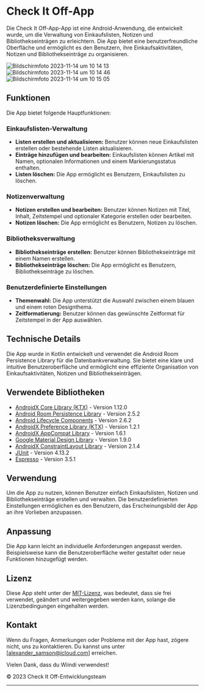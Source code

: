 # Check It Off-App

Die Check It Off-App-App ist eine Android-Anwendung, die entwickelt wurde, um die Verwaltung von Einkaufslisten, Notizen und Bibliothekseinträgen zu erleichtern. Die App bietet eine benutzerfreundliche Oberfläche und ermöglicht es den Benutzern, ihre Einkaufsaktivitäten, Notizen und Bibliothekseinträge zu organisieren.

![Bildschirmfoto 2023-11-14 um 10 14 13](https://github.com/SI-Classroom-Batch-009/Einkaufsbegleiter/assets/12011808/2a182e9c-739e-4edb-8543-09d965d7dcd8)
![Bildschirmfoto 2023-11-14 um 10 14 46](https://github.com/SI-Classroom-Batch-009/Einkaufsbegleiter/assets/12011808/f3064e90-fd6f-45bb-b1be-b5d1b57f2937)
![Bildschirmfoto 2023-11-14 um 10 15 05](https://github.com/SI-Classroom-Batch-009/Einkaufsbegleiter/assets/12011808/b1293b22-cceb-4b65-bc77-19404f40d8bb)



## Funktionen

Die App bietet folgende Hauptfunktionen:

### Einkaufslisten-Verwaltung

- **Listen erstellen und aktualisieren:** Benutzer können neue Einkaufslisten erstellen oder bestehende Listen aktualisieren.
- **Einträge hinzufügen und bearbeiten:** Einkaufslisten können Artikel mit Namen, optionalen Informationen und einem Markierungsstatus enthalten.
- **Listen löschen:** Die App ermöglicht es Benutzern, Einkaufslisten zu löschen.

### Notizenverwaltung

- **Notizen erstellen und bearbeiten:** Benutzer können Notizen mit Titel, Inhalt, Zeitstempel und optionaler Kategorie erstellen oder bearbeiten.
- **Notizen löschen:** Die App ermöglicht es Benutzern, Notizen zu löschen.

### Bibliotheksverwaltung

- **Bibliothekseinträge erstellen:** Benutzer können Bibliothekseinträge mit einem Namen erstellen.
- **Bibliothekseinträge löschen:** Die App ermöglicht es Benutzern, Bibliothekseinträge zu löschen.

### Benutzerdefinierte Einstellungen

- **Themenwahl:** Die App unterstützt die Auswahl zwischen einem blauen und einem roten Designthema.
- **Zeitformatierung:** Benutzer können das gewünschte Zeitformat für Zeitstempel in der App auswählen.

## Technische Details

Die App wurde in Kotlin entwickelt und verwendet die Android Room Persistence Library für die Datenbankverwaltung. Sie bietet eine klare und intuitive Benutzeroberfläche und ermöglicht eine effiziente Organisation von Einkaufsaktivitäten, Notizen und Bibliothekseinträgen.

## Verwendete Bibliotheken

- [AndroidX Core Library (KTX)](https://developer.android.com/jetpack/androidx/releases/core) - Version 1.12.0
- [Android Room Persistence Library](https://developer.android.com/jetpack/androidx/releases/room) - Version 2.5.2
- [Android Lifecycle Components](https://developer.android.com/jetpack/androidx/releases/lifecycle) - Version 2.6.2
- [AndroidX Preference Library (KTX)](https://developer.android.com/jetpack/androidx/releases/preference) - Version 1.2.1
- [AndroidX AppCompat Library](https://developer.android.com/jetpack/androidx/releases/appcompat) - Version 1.6.1
- [Google Material Design Library](https://material.io/develop/android/docs/getting-started) - Version 1.9.0
- [AndroidX ConstraintLayout Library](https://developer.android.com/jetpack/androidx/releases/constraintlayout) - Version 2.1.4
- [JUnit](https://junit.org/junit4/) - Version 4.13.2
- [Espresso](https://developer.android.com/training/testing/espresso) - Version 3.5.1

## Verwendung

Um die App zu nutzen, können Benutzer einfach Einkaufslisten, Notizen und Bibliothekseinträge erstellen und verwalten. Die benutzerdefinierten Einstellungen ermöglichen es den Benutzern, das Erscheinungsbild der App an ihre Vorlieben anzupassen.

## Anpassung

Die App kann leicht an individuelle Anforderungen angepasst werden. Beispielsweise kann die Benutzeroberfläche weiter gestaltet oder neue Funktionen hinzugefügt werden.

## Lizenz

Diese App steht unter der [MIT-Lizenz](https://appmaster.io/de/glossary/mit-lizenz), was bedeutet, dass sie frei verwendet, geändert und weitergegeben werden kann, solange die Lizenzbedingungen eingehalten werden.
## Kontakt
Wenn du Fragen, Anmerkungen oder Probleme mit der App hast, zögere nicht, uns zu kontaktieren. Du kannst uns unter [alexander_samson@icloud.com] erreichen.

Vielen Dank, dass du Wiindi verwendest!

© 2023 Check It Off-Entwicklungsteam

---
